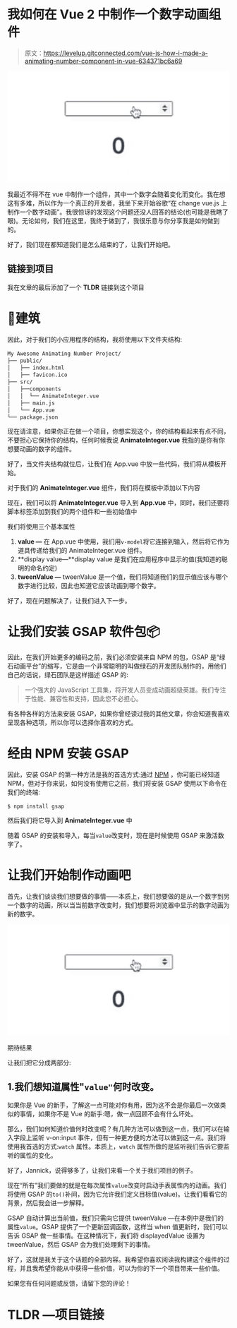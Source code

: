 # 我如何在 Vue 2 中制作一个数字动画组件

> 原文：<https://levelup.gitconnected.com/vue-js-how-i-made-a-animating-number-component-in-vue-634371bc6a69>

![](img/f01295909c3d275f1344e870f95cebc4.png)

我最近不得不在 vue 中制作一个组件，其中一个数字会随着变化而变化。我在想这有多难，所以作为一个真正的开发者，我坐下来开始谷歌“在 change vue.js 上制作一个数字动画”。我很惊讶的发现这个问题还没人回答的结论(也可能是我瞎了眼)。无论如何，我们在这里，我终于做到了，我很乐意与你分享我是如何做到的。

好了，我们现在都知道我们是怎么结束的了，让我们开始吧。

## 链接到项目

我在文章的最后添加了一个 **TLDR** 链接到这个项目

# 🧱建筑

因此，对于我们的小应用程序的结构，我将使用以下文件夹结构:

```
My Awesome Animating Number Project/
├── public/
│   ├── index.html
│   ├── favicon.ico
├── src/
│   ├──components
│   │  └── AnimateInteger.vue
│   ├── main.js
│   └── App.vue
└── package.json
```

现在请注意，如果你正在做一个项目，你想实现这个，你的结构看起来有点不同，不要担心它保持你的结构，任何时候我说 **AnimateInteger.vue** 我指的是你有你想要动画的数字的组件。

好了，当文件夹结构就位后，让我们在 App.vue 中放一些代码，我们将从模板开始。

对于我们的 **AnimateInteger.vue** 组件，我们将在模板中添加以下内容

现在，我们可以将 **AnimateInteger.vue** 导入到 **App.vue** 中，同时，我们还要将脚本标签添加到我们的两个组件和一些初始值中

我们将使用三个基本属性

1.  **value —** 在 App.vue 中使用，我们用`v-model`将它连接到输入，然后将它作为道具传递给我们的 AnimateInteger.vue 组件。
2.  **display value—**display value 是我们在应用程序中显示的值(我知道的聪明的命名约定)
3.  **tweenValue —** tweenValue 是一个值，我们将知道我们的显示值应该与哪个数字进行比较，因此也知道它应该动画到哪个数字。

好了，现在问题解决了，让我们进入下一步。

# 让我们安装 GSAP 软件包📦

因此，在我们开始更多的编码之前，我们必须安装来自 NPM 的包，GSAP 是“绿石动画平台”的缩写，它是由一个非常聪明的叫做绿石的开发团队制作的，用他们自己的话说，绿石团队是这样描述 GSAP 的:

> 一个强大的 JavaScript 工具集，将开发人员变成动画超级英雄。我们专注于性能、兼容性和支持，因此您不必担心。

有各种各样的方法来安装 GSAP，如果你曾经读过我的其他文章，你会知道我喜欢呈现各种选项，所以你可以选择你喜欢的方式。

# 经由 NPM 安装 GSAP

因此，安装 GSAP 的第一种方法是我的首选方式:通过 [NPM](https://www.npmjs.com) ，你可能已经知道 NPM，但对于你来说，如何没有使用它之前，我们将安装 GSAP 使用以下命令在我们的终端:

```
$ npm install gsap
```

然后我们将它导入到 **AnimateInteger.vue** 中

随着 GSAP 的安装和导入，每当`value`改变时，现在是时候使用 GSAP 来激活数字了。

# 让我们开始制作动画吧

首先，让我们谈谈我们想要做的事情——本质上，我们想要做的是从一个数字到另一个数字的动画，所以当当前数字改变时，我们想要将浏览器中显示的数字动画为新的数字。

![](img/a956f431260a1c3feb9e53c777c91915.png)

期待结果

让我们把它分成两部分:

## 1.我们想知道属性"`value"`何时改变。

如果你是 Vue 的新手，了解这一点可能对你有用，因为这不会是你最后一次做类似的事情，如果你不是 Vue 的新手:嗯，做一点回顾不会有什么坏处。

那么，我们如何知道价值何时改变呢？有几种方法可以做到这一点，我们可以在输入字段上监听 v-on:input 事件，但有一种更方便的方法可以做到这一点。我们将使用我首选的方式:`watch` 属性。本质上，`watch` 属性所做的是监听我们告诉它要监听的属性的变化。

好了，Jannick，说得够多了，让我们来看一个关于我们项目的例子。

现在“所有”我们要做的就是在每次属性`value`改变时启动手表属性内的动画。我们将使用 GSAP 的`to()`补间，因为它允许我们定义目标值(value)。让我们看看它的背景，然后我会进一步解释。

GSAP 自动计算出当前值，我们只需向它提供 tweenValue —在本例中是我们的属性`value`。GSAP 提供了一个更新回调函数，这样当 when 值更新时，我们可以告诉 GSAP 做一些事情。在这种情况下，我们将 displayedValue 设置为 tweenValue，然后 GSAP 会为我们处理剩下的事情。

好了，这就是我关于这个话题的全部内容。我希望你喜欢阅读我构建这个组件的过程，并且我希望你能从中获得一些价值，可以为你的下一个项目带来一些价值。

如果您有任何问题或反馈，请留下您的评论！

# **TLDR —项目链接**